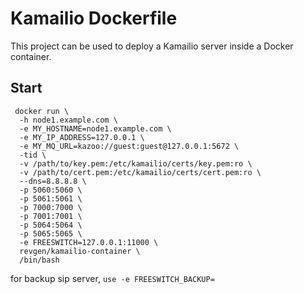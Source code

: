 Kamailio Dockerfile
===================

This project can be used to deploy a Kamailio server inside a Docker container.

## Start

```
 docker run \
  -h node1.example.com \
  -e MY_HOSTNAME=node1.example.com \
  -e MY_IP_ADDRESS=127.0.0.1 \
  -e MY_MQ_URL=kazoo://guest:guest@127.0.0.1:5672 \
  -tid \
  -v /path/to/key.pem:/etc/kamailio/certs/key.pem:ro \
  -v /path/to/cert.pem:/etc/kamailio/certs/cert.pem:ro \
  --dns=8.8.8.8 \
  -p 5060:5060 \
  -p 5061:5061 \
  -p 7000:7000 \
  -p 7001:7001 \
  -p 5064:5064 \
  -p 5065:5065 \
  -e FREESWITCH=127.0.0.1:11000 \
  revgen/kamailio-container \
  /bin/bash
``` 

for backup sip server, `use -e FREESWITCH_BACKUP=`

